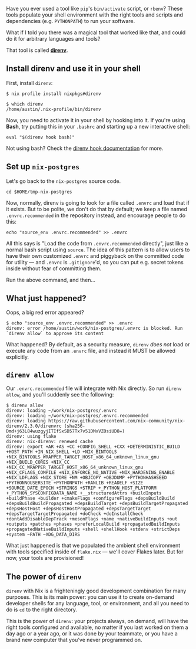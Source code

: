 Have you ever used a tool like `pip`'s `bin/activate` script, or `rbenv`? These
tools populate your shell environment with the right tools and scripts and
dependencies (e.g. `PYTHONPATH`) to run your software.

What if I told you there was a magical tool that worked like that, and could do
it for arbitrary languages and tools?

That tool is called **[direnv](https://direnv.net)**.

## Install direnv and use it in your shell

First, install `direnv`:

```
$ nix profile install nixpkgs#direnv
```

```
$ which direnv
/home/austin/.nix-profile/bin/direnv
```

Now, you need to activate it in your shell by hooking into it. If you're using
**Bash**, try putting this in your `.bashrc` and starting up a new interactive
shell:

```
eval "$(direnv hook bash)"
```

Not using bash? Check the
[direnv hook documentation](https://direnv.net/docs/hook.html) for more.

## Set up `nix-postgres`

Let's go back to the `nix-postgres` source code.

```
cd $HOME/tmp-nix-postgres
```

Now, normally, direnv is going to look for a file called `.envrc` and load that
if it exists. But to be polite, we don't do that by default; we keep a file
named `.envrc.recommended` in the repository instead, and encourage people to do
this:

```
echo "source_env .envrc.recommended" >> .envrc
```

All this says is "Load the code from `.envrc.recommended` directly", just like a
normal bash script using `source`. The idea of this pattern is to allow users to
have their own customized `.envrc` and piggyback on the committed code for
utility &mdash; and `.envrc` is `.gitignore`'d, so you can put e.g. secret
tokens inside without fear of committing them.

Run the above command, and then...

## What just happened?

Oops, a big red error appeared?

```
$ echo "source_env .envrc.recommended" >> .envrc
direnv: error /home/austin/work/nix-postgres/.envrc is blocked. Run `direnv allow` to approve its content
```

What happened? By default, as a security measure, `direnv` _does not_ load or
execute any code from an `.envrc` file, and instead it MUST be allowed
explicitly.

## `direnv allow`

Our `.envrc.recommended` file will integrate with Nix directly. So run
`direnv allow`, and you'll suddenly see the following:

```
$ direnv allow
direnv: loading ~/work/nix-postgres/.envrc
direnv: loading ~/work/nix-postgres/.envrc.recommended
direnv: loading https://raw.githubusercontent.com/nix-community/nix-direnv/2.3.0/direnvrc (sha256-Dmd+j63L84wuzgyjITIfSxSD57Tx7v51DMxVZOsiUD8=)
direnv: using flake
direnv: nix-direnv: renewed cache
direnv: export +AR +AS +CC +CONFIG_SHELL +CXX +DETERMINISTIC_BUILD +HOST_PATH +IN_NIX_SHELL +LD +NIX_BINTOOLS +NIX_BINTOOLS_WRAPPER_TARGET_HOST_x86_64_unknown_linux_gnu +NIX_BUILD_CORES +NIX_CC +NIX_CC_WRAPPER_TARGET_HOST_x86_64_unknown_linux_gnu +NIX_CFLAGS_COMPILE +NIX_ENFORCE_NO_NATIVE +NIX_HARDENING_ENABLE +NIX_LDFLAGS +NIX_STORE +NM +OBJCOPY +OBJDUMP +PYTHONHASHSEED +PYTHONNOUSERSITE +PYTHONPATH +RANLIB +READELF +SIZE +SOURCE_DATE_EPOCH +STRINGS +STRIP +_PYTHON_HOST_PLATFORM +_PYTHON_SYSCONFIGDATA_NAME +__structuredAttrs +buildInputs +buildPhase +builder +cmakeFlags +configureFlags +depsBuildBuild +depsBuildBuildPropagated +depsBuildTarget +depsBuildTargetPropagated +depsHostHost +depsHostHostPropagated +depsTargetTarget +depsTargetTargetPropagated +doCheck +doInstallCheck +dontAddDisableDepTrack +mesonFlags +name +nativeBuildInputs +out +outputs +patches +phases +preferLocalBuild +propagatedBuildInputs +propagatedNativeBuildInputs +shell +shellHook +stdenv +strictDeps +system ~PATH ~XDG_DATA_DIRS
```

What just happened is that we populated the ambient shell environment with tools
specified inside of `flake.nix` &mdash; we'll cover Flakes later. But for now,
your tools are provisioned!


## The power of `direnv`

`direnv` with Nix is a frighteningly good development combination for many
purposes. This is its main power: you can use it to create on-demand developer
shells for any language, tool, or environment, and all you need to do is `cd` to
the right directory.

This is the power of `direnv`: your projects always, on demand, will have the
right tools configured and available, no matter if you last worked on them a day
ago or a year ago, or it was done by your teammate, or you have a brand new
computer that you've never programmed on.
